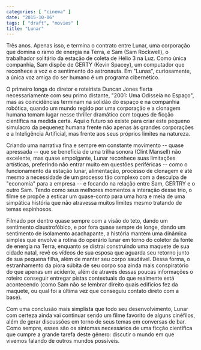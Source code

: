 ```yaml
---
categories: [ "cinema" ]
date: "2015-10-06"
tags: [ "draft", "movies" ]
title: "Lunar"
---
```

Três anos. Apenas isso, e termina o contrato entre Lunar, uma
corporação que domina o ramo de energia na Terra, e Sam (Sam Rockwell),
o trabalhador solitário da estação de coleta de Hélio 3 na Luz. Como
única companhia, Sam dispõe de GERTY (Kevin Spacey), um computador que
reconhece a voz e o sentimento do astronauta. Em "Lunas", curiosamente,
a única voz amiga do ser humano é um programa cibernético.

O primeiro longa do diretor e roteirista Duncan Jones flerta
necessariamente com seu primo distante, "2001: Uma Odisseia no Espaço",
mas as coincidências terminam na solidão do espaço e na companhia
robótica, quando um mundo regido por uma corporação e a clonagem
humana tomam lugar nesse thriller dramático com toques de ficção
científica na medida certa. Aqui o futuro só existe para criar este
pequeno simulacro da pequenez humana frente não apenas às grandes
corporações e a Inteligência Artificial, mas frente aos seus próprios
limites na natureza.

Criando uma narrativa fina e sempre em constante movimento -- quase
apressada -- que se beneficia de uma trilha sonora (Clint Mansell)
não excelente, mas quase empolgante, Lunar reconhece suas limitações
artísticas, preferindo não entrar muito em questões periféricas --
como o funcionamento da estação lunar, alimentação, processo de
clonagem e até mesmo a necessidade de um processo tão complexo com a
desculpa de "economia" para a empresa -- e focando na relação entre Sam,
GERTRY e o outro Sam. Tendo como seus melhores momentos a interação
desse trio, o filme se propõe a esticar um quase-conto para uma hora
e meia de uma simpática história que não atravessa muitos limites
mesmo tratando de temas espinhosos.

Filmado por dentro quase sempre com a visão do teto, dando um sentimento
claustrofóbico, e por fora quase sempre de longe, dando um sentimento
de isolamento acachapante, a história mantém uma dinâmica simples
que envolve a rotina do operário lunar em torno do coletor da fonte
de energia na Terra, enquanto se distrai construindo uma maquete de sua
cidade natal, revê os vídeos de sua esposa que aguarda seu retorno junto
de sua pequena filha, além de manter seu corpo saudável. Dessa forma, o
estranhamento da piora súbita de seu corpo soa ainda mais conspiratório
do que apenas um acidente, além de através dessas poucas informações
o roteiro conseguir entregar pistas contextuais do que realmente está
acontecendo (como Sam não se lembrar direito quais edifícios fez da
maquete, ou qual foi a última vez que conseguiu contato direto com a
base).

Com uma conclusão mais simplista que todo seu desenvolvimento, Lunar com
certeza ainda vai continuar sendo um filme favorito de alguns cinéfilos,
além de gerar discussões em torno de seus temas em conversas de
bar. Como sempre, esses são os sintomas necessários de uma ficção
científica que cumpre a grande tarefa deste gênero: discutir o mundo
em que vivemos falando de outros mundos possíveis.
